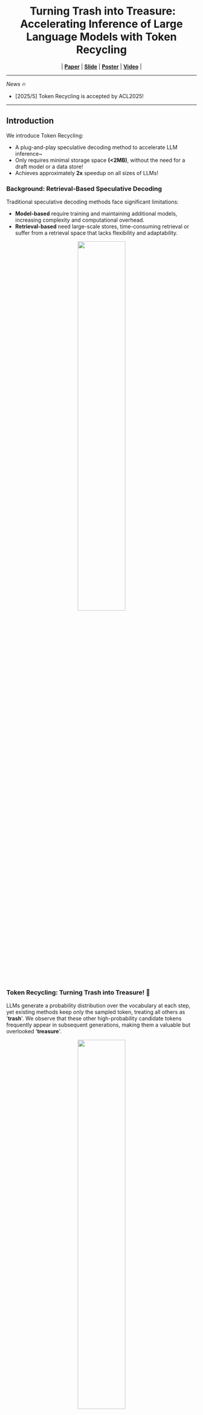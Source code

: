 <div align="center"><h1>&nbsp;Turning Trash into Treasure: Accelerating Inference of Large Language Models with Token Recycling</h1></div>

<p align="center">
| <a href="https://arxiv.org/abs/2408.08696"><b>Paper</b></a> | <a href=""><b>Slide</b></a> | <a href=""><b>Poster</b></a> | <a href=""><b>Video</b></a> | 
</p>

---
*News* 🔥
- [2025/5] Token Recycling is accepted by ACL2025!

---
## Introduction 
We introduce Token Recycling:
- A plug-and-play speculative decoding method to accelerate LLM inference~
- Only requires minimal storage space **(<2MB)**, without the need for a draft model or a data store!
- Achieves approximately **2x** speedup on all sizes of LLMs!

### Background: Retrieval-Based Speculative Decoding

Traditional speculative decoding methods face significant limitations:
- **Model-based** require training and maintaining additional models, increasing complexity and computational overhead.
- **Retrieval-based** need large-scale stores, time-consuming retrieval or suffer from a retrieval space that lacks flexibility and adaptability.

<center>
  <img src="./images/bakground.png" width="50%">
</center>


### Token Recycling: Turning Trash into Treasure! 🔄

LLMs generate a probability distribution over the vocabulary at each step, yet existing methods keep only the sampled token, treating all others as '**trash**'. We observe that these other high-probability candidate tokens frequently appear in subsequent generations, making them a valuable but overlooked '**treasure**'.

<center>
  <img src="./images/motivation.png" width="50%">
</center>

Based on the oberservation, we propose Token Recycling (TR). It utilizes an adjacency matrix to store candidate tokens for every token in the vocabulary. In each generation step, a Breadth-First Search (BFS) if performed on this matrix, starting from the last token of current input, to generate a draft tree. 
After model forward the tree attention and verification, the newly generated candidate tokens are used to update the adjacency matrix. 
In this way, 'trash' tokens are turned into a 'treasure'! 

![](./images/method.png)

### Experimental Results 📊

![](./images/results.png)

On SpecBench, TR achieves more than a 2x speedup on the 7B model, nearly 30% higher than the previous train-free methods. Even compared to tuning Medusa, it shows an improvement of almost 25%. For the 13B and 33B models,it consistently provides nearly 2x speedup, maintaining the 30% acceleration advantage.

| Method | Memory (MB) | Tokens/s | Speed |
|:---|---:|---:|---:|
| Eagle1 | 500 | 106.94 | 2.08 |
| Eagle2 | 500 | **116.95** | **2.28** |
| TR | **1.95** | 107.52 | 2.09 |


TR is also compared with the SOTA speculative decoding methods - [Eagle1/2](https://github.com/SafeAILab/EAGLE) on SpecBench. It is a surprise that, despite being completely training-free and self-drafting, TR outperforms Eagle1. Moreover, TR achieves 91.23% of the acceleration performance of Eagle2 while only requiring 0.39% of the memory used by Eagle2. It is worth noting that TR still employs a static tree, rather than the dynamic tree used in Eagle2. This highlights the remarkable effectiveness and efficiency of TR and shows potential for further improvement when combine TR with dynamic trees.


## Contents
- [Introduction](#introduction)
  - [Background: Retrieval-Based Speculative Decoding](#background-retrieval-based-speculative-decoding)
  - [Token Recycling: Turning Trash into Treasure! 🔄](#token-recycling-turning-trash-into-treasure-)
  - [Experimental Results 📊](#experimental-results-)
- [Contents](#contents)
- [Usage](#usage)
  - [Install](#install)
  - [Project Structure](#project-structure)
  - [Inference](#inference)
    - [Quick Start](#quick-start)
    - [Advanced Usage](#advanced-usage)
    - [Candidate Storage Configuration 🛠️](#candidate-storage-configuration-️)
    - [Tree Structure Configuration 🌳](#tree-structure-configuration-)
- [Todo](#todo)
- [Citation](#citation)


## Usage

### Install
This codebase is built on the [SpecBench](https://github.com/hemingkx/Spec-Bench), no other package are needed excepted for those used by Spec-Bench.

```bash
git clone https://github.com/Luowaterbi/TokenRecycling.git
cd TokenRecycling
pip install -r requirements.txt
```

**Note**: Make sure you have the required models downloaded. The evaluation script expects models in `../models/` directory relative to the project root.

### Project Structure

```
TokenRecycling/
├── README.md                    # Project documentation
├── requirements.txt             # Python dependencies
├── eval.sh                      # Quick evaluation script
├── data/                        # Dataset files
├── evaluation/
│   ├── inference_recycling.py  # Main inference implementation
│   └── eval.py                  # Evaluation utilities
└── model/
    └── recycling/
        ├── tree_template_.py   # Tree structure definitions
        ├── kv_cache.py         # Key-value cache management
        └── modeling_llama_kv.py # LLaMA model modifications
```
### Inference

#### Quick Start
```bash
bash eval.sh
```

#### Advanced Usage

You can customize the inference parameters:

```bash
python -m evaluation.inference_recycling \
    --model-path /path/to/your/model \
    --model-id your-model-id \
    --bench-name spec_bench \
    --dtype float16 \
    --output-id-topk 8 \
    --tree-version "2.2.2" \
    --temperature 0.0
```

#### Candidate Storage Configuration 🛠️

You can customize the number of candidate tokens stored for each token in the vocabulary using the `--output-id-topk` argument. This parameter controls how many high-probability "treasure" tokens are collected from the output distribution to build and update the adjacency matrix. 

For implementation details, you can refer to [`evaluation/inference_recycling.py`](evaluation/inference_recycling.py#L232), where the model's output logits are processed to select these top-k candidates.

#### Tree Structure Configuration 🌳

Token Recycling uses a **fixed tree template** ([version "2.2.2"](./model/recycling/tree_template_.py) by default) to organize candidate tokens in a tree structure.

![Tree Structure Visualization](./images/tree.png)

**Tree Representation:**
- **Root**: Represents the current input's last token.
- **Index Meaning**: Numbers on the tree represent the node's index position in its parent's candidate list (0-7 for top-k=8).
```
Root (current input's last token.)
├── [0] → 0th candidate token
│   ├── [0,0] → 0th candidate after [0]
│   │   └── [0,0,0] → 0th candidate after [0,0]
│   └── [0,1] → 1st candidate after [0]
├── [1] → 1st candidate token
│   └── [1,0] → 0th candidate after [1]
└── [2] → 2nd candidate token
```

**Tree Template Implementation:**
The tree structure is defined in [`model/recycling/tree_template_.py`](./model/recycling/tree_template_.py). 
- Each node is represented by a path from root: `[depth_0_index, depth_1_index, ...]`
  - `[0]`: The 0th child of root
  - `[0,1]`: The 1st child of root's 0th child
  - `[0,1,2]`: The 2nd child of the node at path `[0,1]`
- The current default template "2.2.2" has 80 nodes (except root) organized in 6 levels:
  - **Level 1**: 8 nodes `[0], [1], ..., [7]`
  - **Level 2**: 21 nodes like `[0,0], [0,1], ..., [7,0]`
  - **Level 3**: 25 nodes like `[0,0,0], [0,0,1], ..., [5,0,0]`
  - **Level 4**: 15 nodes like `[0,0,0,0], [0,0,0,1], ..., [3,0,0,0]`
  - **Level 5**: 8 nodes like `[0,0,0,0,0], [0,0,0,0,1], ..., [1,0,0,0,0]`
  - **Level 6**: 3 nodes `[0,0,0,0,0,0], [0,0,0,0,0,1], [0,0,0,1,0,0]`
  - Path `[0,1,2]` means: "From root, take the 0th candidate, then from that token take the 1st candidate, then from that token take the 2nd candidate"


**How to Customize Tree Structure:**

1. **Add new tree version** with different branching factors:
   ```python
   if version == "mine":
       # More candidates at each level
       tree_template = [
           [0], [1], [2], [3], [4],     # 5 candidates at depth 1
           [0,0], [0,1], [1,0], [1,1],  # 4 candidates at depth 2
           # ... continue pattern
       ]
   ```

2. **Use your custom tree**:
   ```bash
   python -m evaluation.inference_recycling \
       --tree-version "mine" \
       # ... other parameters
   ```

## Todo

We are actively working to expand Token Recycling's compatibility and ease of use. Contributions are welcome!

- [ ] Adapt to newer models (currently based on Vicuna-1.3)
- [ ] Transformers `model.generate()` support
- [ ] vLLM & SGLang integration

**Seek for help**: If you have experience with integration and would like to contribute, please contact us! Your help would be greatly appreciated! 🙏

## Citation
```bibtex
@article{luo2024turning,
  title={Turning trash into treasure: Accelerating inference of large language models with token recycling},
  author={Luo, Xianzhen and Wang, Yixuan and Zhu, Qingfu and Zhang, Zhiming and Zhang, Xuanyu and Yang, Qing and Xu, Dongliang},
  journal={arXiv preprint arXiv:2408.08696},
  year={2024}
}
```

